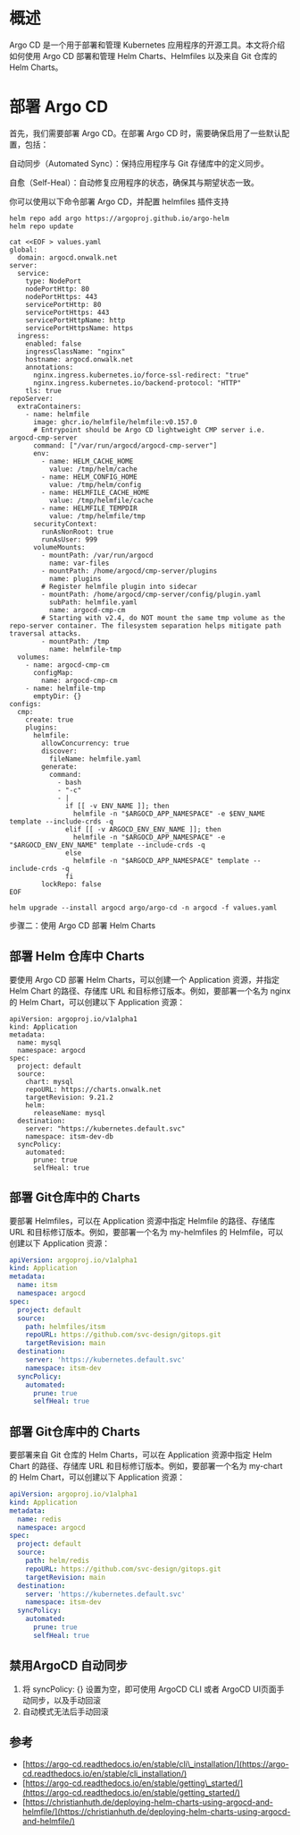 # 概述

Argo CD 是一个用于部署和管理 Kubernetes 应用程序的开源工具。本文将介绍如何使用 Argo CD 部署和管理 Helm Charts、Helmfiles 以及来自 Git 仓库的 Helm Charts。

# 部署 Argo CD

首先，我们需要部署 Argo CD。在部署 Argo CD 时，需要确保启用了一些默认配置，包括：

自动同步（Automated Sync）：保持应用程序与 Git 存储库中的定义同步。

自愈（Self-Heal）：自动修复应用程序的状态，确保其与期望状态一致。

你可以使用以下命令部署 Argo CD，并配置 helmfiles 插件支持

```shell
helm repo add argo https://argoproj.github.io/argo-helm
helm repo update

cat <<EOF > values.yaml
global:
  domain: argocd.onwalk.net
server:
  service:
    type: NodePort
    nodePortHttp: 80
    nodePortHttps: 443
    servicePortHttp: 80
    servicePortHttps: 443
    servicePortHttpName: http
    servicePortHttpsName: https
  ingress:
    enabled: false
    ingressClassName: "nginx"
    hostname: argocd.onwalk.net
    annotations:
      nginx.ingress.kubernetes.io/force-ssl-redirect: "true"
      nginx.ingress.kubernetes.io/backend-protocol: "HTTP"
    tls: true
repoServer:
  extraContainers:
    - name: helmfile
      image: ghcr.io/helmfile/helmfile:v0.157.0
      # Entrypoint should be Argo CD lightweight CMP server i.e. argocd-cmp-server
      command: ["/var/run/argocd/argocd-cmp-server"]
      env:
        - name: HELM_CACHE_HOME
          value: /tmp/helm/cache
        - name: HELM_CONFIG_HOME
          value: /tmp/helm/config
        - name: HELMFILE_CACHE_HOME
          value: /tmp/helmfile/cache
        - name: HELMFILE_TEMPDIR
          value: /tmp/helmfile/tmp
      securityContext:
        runAsNonRoot: true
        runAsUser: 999
      volumeMounts:
        - mountPath: /var/run/argocd
          name: var-files
        - mountPath: /home/argocd/cmp-server/plugins
          name: plugins
        # Register helmfile plugin into sidecar
        - mountPath: /home/argocd/cmp-server/config/plugin.yaml
          subPath: helmfile.yaml
          name: argocd-cmp-cm
        # Starting with v2.4, do NOT mount the same tmp volume as the repo-server container. The filesystem separation helps mitigate path traversal attacks.
        - mountPath: /tmp
          name: helmfile-tmp
  volumes:
    - name: argocd-cmp-cm
      configMap:
        name: argocd-cmp-cm
    - name: helmfile-tmp
      emptyDir: {}
configs:
  cmp:
    create: true
    plugins:
      helmfile:
        allowConcurrency: true
        discover:
          fileName: helmfile.yaml
        generate:
          command:
            - bash
            - "-c"
            - |
              if [[ -v ENV_NAME ]]; then
                helmfile -n "$ARGOCD_APP_NAMESPACE" -e $ENV_NAME template --include-crds -q
              elif [[ -v ARGOCD_ENV_ENV_NAME ]]; then
                helmfile -n "$ARGOCD_APP_NAMESPACE" -e "$ARGOCD_ENV_ENV_NAME" template --include-crds -q
              else
                helmfile -n "$ARGOCD_APP_NAMESPACE" template --include-crds -q
              fi
        lockRepo: false
EOF

helm upgrade --install argocd argo/argo-cd -n argocd -f values.yaml
```

步骤二：使用 Argo CD 部署 Helm Charts

## 部署 Helm 仓库中 Charts

要使用 Argo CD 部署 Helm Charts，可以创建一个 Application 资源，并指定 Helm Chart 的路径、存储库 URL 和目标修订版本。例如，要部署一个名为 nginx 的 Helm Chart，可以创建以下 Application 资源：

```shell
apiVersion: argoproj.io/v1alpha1
kind: Application
metadata:
  name: mysql
  namespace: argocd
spec:
  project: default
  source:
    chart: mysql
    repoURL: https://charts.onwalk.net
    targetRevision: 9.21.2
    helm:
      releaseName: mysql
  destination:
    server: "https://kubernetes.default.svc"
    namespace: itsm-dev-db
  syncPolicy:
    automated:
      prune: true
      selfHeal: true
```

## 部署 Git仓库中的 Charts

要部署 Helmfiles，可以在 Application 资源中指定 Helmfile 的路径、存储库 URL 和目标修订版本。例如，要部署一个名为 my-helmfiles 的 Helmfile，可以创建以下 Application 资源：

```yaml
apiVersion: argoproj.io/v1alpha1
kind: Application
metadata:
  name: itsm
  namespace: argocd
spec:
  project: default
  source:
    path: helmfiles/itsm
    repoURL: https://github.com/svc-design/gitops.git
    targetRevision: main
  destination:
    server: 'https://kubernetes.default.svc'
    namespace: itsm-dev
  syncPolicy:
    automated:
      prune: true
      selfHeal: true
```

## 部署 Git仓库中的 Charts

要部署来自 Git 仓库的 Helm Charts，可以在 Application 资源中指定 Helm Chart 的路径、存储库 URL 和目标修订版本。例如，要部署一个名为 my-chart 的 Helm Chart，可以创建以下 Application 资源：

```yaml
apiVersion: argoproj.io/v1alpha1
kind: Application
metadata:
  name: redis
  namespace: argocd
spec:
  project: default
  source:
    path: helm/redis
    repoURL: https://github.com/svc-design/gitops.git
    targetRevision: main
  destination:
    server: 'https://kubernetes.default.svc'
    namespace: itsm-dev
  syncPolicy:
    automated:
      prune: true
      selfHeal: true
```

## 禁用ArgoCD 自动同步

1. 将 syncPolicy: {} 设置为空，即可使用 ArgoCD CLI 或者 ArgoCD UI页面手动同步，以及手动回滚
2. 自动模式无法后手动回滚

## 参考

- [https://argo-cd.readthedocs.io/en/stable/cli\_installation/](https://argo-cd.readthedocs.io/en/stable/cli_installation/)
- [https://argo-cd.readthedocs.io/en/stable/getting\_started/](https://argo-cd.readthedocs.io/en/stable/getting_started/)
- [https://christianhuth.de/deploying-helm-charts-using-argocd-and-helmfile/](https://christianhuth.de/deploying-helm-charts-using-argocd-and-helmfile/)
